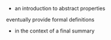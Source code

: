 
- an introduction to abstract properties

eventually provide formal definitions
- in the context of a final summary
